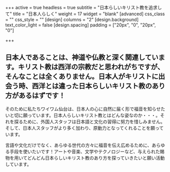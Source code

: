 +++
active = true
headless = true
subtitle = "日本らしいキリスト教を追求して"
title = "日本人らしく"
weight = 17
widget = "blank"
[advanced]
css_class = ""
css_style = ""
[design]
columns = "2"
[design.background]
text_color_light = false
[design.spacing]
padding = ["20px", "0", "20px", "0"]

+++
## 日本人であることは、神道や仏教と深く関連しています。キリスト教は西洋の宗教だと思われがちですが、そんなことは全くありません。日本人がキリストに出会う時、西洋とは違った日本らしいキリスト教のあり方があるはずです！

そのために私たちワイワム仙台は、日本人の心に自然に届く形で福音を知らせたいと切に願っています。日本人らしいキリスト教とはどんな姿なのか・・・。それを探るために、外国人スタッフは日本語と文化の習得に努力を惜しみません。そして、日本人スタッフがより多く加わり、原動力となってくれることを願っています。

言語や文化だけでなく、あらゆる世代の方々に福音を伝え広めるために、あらゆる手段を使いたいです！アートや音楽、文学やテクノロジーなど、与えられた賜物を用いてどんどん日本らしいキリスト教のあり方を探っていきたいと願い活動しています。